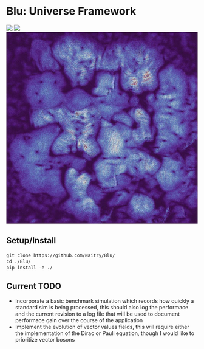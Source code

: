 # Blu: Universe Framework

![](./Gallery/firstSuccessfulBounce.gif)
![](./Gallery/sphericalPlane.gif)
![](./Gallery/output8.png)

## Setup/Install
```
git clone https://github.com/Naitry/Blu/
cd ./Blu/
pip install -e ./
```

## Current TODO
- Incorporate a basic benchmark simulation which records how quickly a standard sim is being processed, this should also log the performace and the current revision to a log file that will be used to document performace gain over the course of the application
- Implement the evolution of vector values fields, this will require either the implementation of the Dirac or Pauli equation, though I would like to prioritize vector bosons
